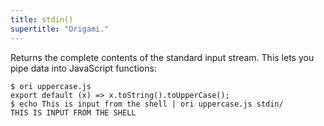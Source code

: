 ```yaml
---
title: stdin()
supertitle: "Origami."
---
```


Returns the complete contents of the standard input stream. This lets you pipe data into JavaScript functions:

```console
$ ori uppercase.js
export default (x) => x.toString().toUpperCase();
$ echo This is input from the shell | ori uppercase.js stdin/
THIS IS INPUT FROM THE SHELL
```
